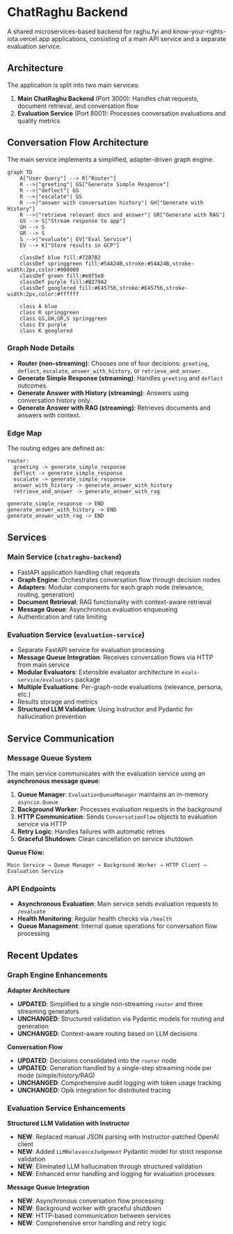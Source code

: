 # ChatRaghu Backend

A shared microservices-based backend for raghu.fyi and know-your-rights-iota.vercel.app applications, consisting of a main API service and a separate evaluation service.

## Architecture

The application is split into two main services:

1. **Main ChatRaghu Backend** (Port 3000): Handles chat requests, document retrieval, and conversation flow
2. **Evaluation Service** (Port 8001): Processes conversation evaluations and quality metrics

## Conversation Flow Architecture

The main service implements a simplified, adapter-driven graph engine:

```mermaid
graph TD
    A["User Query"] --> R["Router"]
    R -->|"greeting"| GS["Generate Simple Response"]
    R -->|"deflect"| GS
    R -->|"escalate"| GS
    R -->|"answer with conversation history"| GH["Generate with History"]
    R -->|"retrieve relevant docs and answer"| GR["Generate with RAG"]
    GS --> S["Stream response to app"]
    GH --> S
    GR --> S
    S -->|"evaluate"| EV["Eval Service"]
    EV --> K["Store results in GCP"]

    classDef blue fill:#72B7B2
    classDef springgreen fill:#54A24B,stroke:#54A24B,stroke-width:2px,color:#000000
    classDef green fill:#e8f5e8
    classDef purple fill:#B279A2
    classDef googlered fill:#E45756,stroke:#E45756,stroke-width:2px,color:#ffffff

    class A blue
    class R springgreen
    class GS,GH,GR,S springgreen
    class EV purple
    class K googlered
```

### Graph Node Details

- **Router (non-streaming)**: Chooses one of four decisions: `greeting`, `deflect`, `escalate`, `answer_with_history`, or `retrieve_and_answer`.
- **Generate Simple Response (streaming)**: Handles `greeting` and `deflect` outcomes.
- **Generate Answer with History (streaming)**: Answers using conversation history only.
- **Generate Answer with RAG (streaming)**: Retrieves documents and answers with context.

### Edge Map

The routing edges are defined as:

```text
router:
  greeting -> generate_simple_response
  deflect -> generate_simple_response
  escalate -> generate_simple_response
  answer_with_history -> generate_answer_with_history
  retrieve_and_answer -> generate_answer_with_rag

generate_simple_response -> END
generate_answer_with_history -> END
generate_answer_with_rag -> END
```

## Services

### Main Service (`chatraghu-backend`)
- FastAPI application handling chat requests
- **Graph Engine**: Orchestrates conversation flow through decision nodes
- **Adapters**: Modular components for each graph node (relevance, routing, generation)
- **Document Retrieval**: RAG functionality with context-aware retrieval
- **Message Queue**: Asynchronous evaluation enqueueing
- Authentication and rate limiting

### Evaluation Service (`evaluation-service`)
- Separate FastAPI service for evaluation processing
- **Message Queue Integration**: Receives conversation flows via HTTP from main service
- **Modular Evaluators**: Extensible evaluator architecture in `evals-service/evaluators` package
- **Multiple Evaluations**: Per-graph-node evaluations (relevance, persona, etc.)
- Results storage and metrics
- **Structured LLM Validation**: Using Instructor and Pydantic for hallucination prevention

## Service Communication

### Message Queue System

The main service communicates with the evaluation service using an **asynchronous message queue**:

1. **Queue Manager**: `EvaluationQueueManager` maintains an in-memory `asyncio.Queue`
2. **Background Worker**: Processes evaluation requests in the background
3. **HTTP Communication**: Sends `ConversationFlow` objects to evaluation service via HTTP
4. **Retry Logic**: Handles failures with automatic retries
5. **Graceful Shutdown**: Clean cancellation on service shutdown

**Queue Flow:**
```
Main Service → Queue Manager → Background Worker → HTTP Client → Evaluation Service
```

### API Endpoints

- **Asynchronous Evaluation**: Main service sends evaluation requests to `/evaluate`
- **Health Monitoring**: Regular health checks via `/health`
- **Queue Management**: Internal queue operations for conversation flow processing

## Recent Updates

### Graph Engine Enhancements

**Adapter Architecture**
- **UPDATED**: Simplified to a single non-streaming `router` and three streaming generators
- **UNCHANGED**: Structured validation via Pydantic models for routing and generation
- **UNCHANGED**: Context-aware routing based on LLM decisions

**Conversation Flow**
- **UPDATED**: Decisions consolidated into the `router` node
- **UPDATED**: Generation handled by a single-step streaming node per mode (simple/history/RAG)
- **UNCHANGED**: Comprehensive audit logging with token usage tracking
- **UNCHANGED**: Opik integration for distributed tracing

### Evaluation Service Enhancements

**Structured LLM Validation with Instructor**
- **NEW**: Replaced manual JSON parsing with Instructor-patched OpenAI client
- **NEW**: Added `LLMRelevanceJudgement` Pydantic model for strict response validation
- **NEW**: Eliminated LLM hallucination through structured validation
- **NEW**: Enhanced error handling and logging for evaluation processes

**Message Queue Integration**
- **NEW**: Asynchronous conversation flow processing
- **NEW**: Background worker with graceful shutdown
- **NEW**: HTTP-based communication between services
- **NEW**: Comprehensive error handling and retry logic
